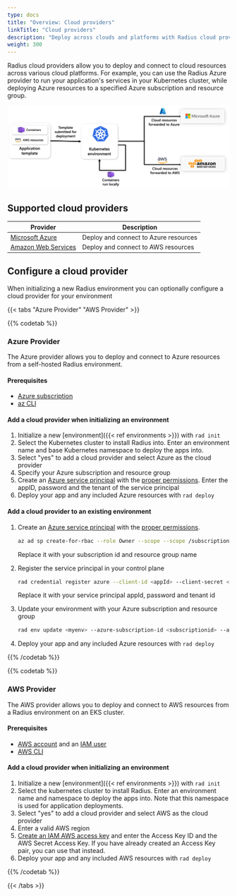 ```yaml
---
type: docs
title: "Overview: Cloud providers"
linkTitle: "Cloud providers"
description: "Deploy across clouds and platforms with Radius cloud providers"
weight: 300
---
```


Radius cloud providers allow you to deploy and connect to cloud resources across various cloud platforms. For example, you can use the Radius Azure provider to run your application's services in your Kubernetes cluster, while deploying Azure resources to a specified Azure subscription and resource group.

<img src="providers-overview.png" alt="Diagram of cloud resources getting forwarded to cloud platforms upon deployment" width="800px" >

## Supported cloud providers

| Provider | Description |
|----------|-------------|
| [Microsoft Azure](#azure-provider) | Deploy and connect to Azure resources |
| [Amazon Web Services](#aws-provider) | Deploy and connect to AWS resources |

## Configure a cloud provider

When initializing a new Radius environment you can optionally configure a cloud provider for your environment

{{< tabs "Azure Provider" "AWS Provider" >}}

{{% codetab %}}

### Azure Provider

The Azure provider allows you to deploy and connect to Azure resources from a self-hosted Radius environment. 

#### Prerequisites

- [Azure subscription](https://azure.com)
- [az CLI](https://aka.ms/azcli)

#### Add a cloud provider when initializing an environment

1. Initialize a new [environment]({{< ref environments >}}) with `rad init`
1. Select the Kubernetes cluster to install Radius into. Enter an environment name and base Kubernetes namespace to deploy the apps into.
1. Select "yes" to add a cloud provider and select Azure as the cloud provider
1. Specify your Azure subscription and resource group
1. Create an [Azure service principal](https://docs.microsoft.com/cli/azure/ad/sp?view=azure-cli-latest#az-ad-sp-create-for-rbac) with the [proper permissions](https://aka.ms/azadsp-more). Enter the appID, password and the tenant of the service principal
1. Deploy your app and any included Azure resources with `rad deploy`

#### Add a cloud provider to an existing environment

1. Create an [Azure service principal](https://learn.microsoft.com/cli/azure/ad/sp?view=azure-cli-latest#az-ad-sp-create-for-rbac) with the [proper permissions](https://aka.ms/azadsp-more). 

   ```bash
   az ad sp create-for-rbac --role Owner --scope --scope /subscriptions/<subscriptionid>/resourceGroups/<resourcegroupname> 
   ```
   Replace it with your subscription id and resource group name
   
1. Register the service principal in your control plane
   ```bash
   rad credential register azure --client-id <appId> --client-secret <password> --tenant-id <tenant id>
   ```
   Replace it with your service principal appId, password and tenant id

1. Update your environment with your Azure subscription and resource group
   ```bash
   rad env update <myenv> --azure-subscription-id <subscriptionid> --azure-resource-group <resourcegroupname> 
   ```
1. Deploy your app and any included Azure resources with `rad deploy`


{{% /codetab %}}

{{% codetab %}}

### AWS Provider

The AWS provider allows you to deploy and connect to AWS resources from a Radius environment on an EKS cluster. 

#### Prerequisites
- [AWS account](https://aws.amazon.com/premiumsupport/knowledge-center/create-and-activate-aws-account) and an [IAM user](https://docs.aws.amazon.com/IAM/latest/UserGuide/getting-started_create-admin-group.html)
- [AWS CLI](https://docs.aws.amazon.com/cli/latest/userguide/getting-started-install.html)

#### Add a cloud provider when initializing an environment

1. Initialize a new [environment]({{< ref environments >}}) with `rad init`
1. Select the kubernetes cluster to install Radius. Enter an environment name and namespace to deploy the apps into. Note that this namespace is used for application deployments.
1. Select "yes" to add a cloud provider and select AWS as the cloud provider
1. Enter a valid AWS region
1. [Create an IAM AWS access key](https://docs.aws.amazon.com/IAM/latest/UserGuide/id_credentials_access-keys.html) and enter the Access Key ID and the AWS Secret Access Key. If you have already created an Access Key pair, you can use that instead.
1. Deploy your app and any included AWS resources with `rad deploy`

{{% /codetab %}}

{{< /tabs >}}
